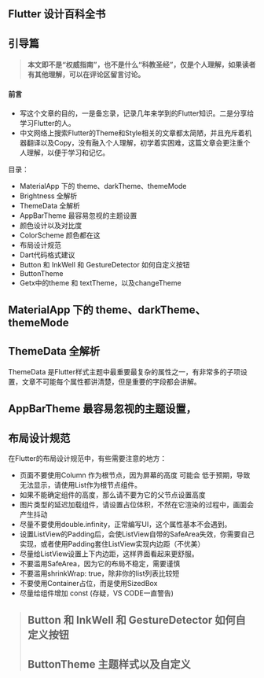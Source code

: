 ## Flutter 设计百科全书
## 引导篇

> ####  本文即不是“权威指南”，也不是什么“科教圣经”，仅是个人理解，如果读者有其他理解，可以在评论区留言讨论。

#### 前言

- 写这个文章的目的，一是备忘录，记录几年来学到的Flutter知识。二是分享给学习Flutter的人。
- 中文网络上搜索Flutter的Theme和Style相关的文章都太简陋，并且充斥着机器翻译以及Copy，没有融入个人理解，初学着实困难，这篇文章会更注重个人理解，以便于学习和记忆。


目录：
* MaterialApp 下的 theme、darkTheme、themeMode
* Brightness 全解析
* ThemeData 全解析
* AppBarTheme 最容易忽视的主题设置
* 颜色设计以及对比度
* ColorScheme 颜色都在这
* 布局设计规范
* Dart代码格式建议
* Button 和 InkWell 和 GestureDetector 如何自定义按钮
* ButtonTheme
* Getx中的theme 和 textTheme，以及changeTheme


## MaterialApp 下的 theme、darkTheme、themeMode





## ThemeData 全解析
ThemeData 是Flutter样式主题中最重要最复杂的属性之一，有非常多的子项设置，文章不可能每个属性都讲清楚，但是重要的字段都会讲解。

## AppBarTheme 最容易忽视的主题设置， 





## 布局设计规范
在Flutter的布局设计规范中，有些需要注意的地方：
* 页面不要使用Column 作为根节点，因为屏幕的高度 可能会 低于预期，导致无法显示，请使用List作为根节点组件。
* 如果不能确定组件的高度，那么请不要为它的父节点设置高度
* 图片类型的延迟加载组件，请设置占位体积，不然在它渲染的过程中，画面会产生抖动
* 尽量不要使用double.infinity，正常编写UI，这个属性基本不会遇到。
* 设置ListView的Padding后，会使ListView自带的SafeArea失效，你需要自己实现，或者使用Padding套住ListView实现内边距（不优美）
* 尽量给ListView设置上下内边距，这样界面看起来更舒服。
* 不要滥用SafeArea，因为它的布局不稳定，需要谨慎
* 不要滥用shrinkWrap: true，除非你的list列表比较短
* 不要使用Container占位，而是使用SizedBox
* 尽量给组件增加 const (存疑，VS CODE一直警告)




> ## Button 和 InkWell 和 GestureDetector 如何自定义按钮
> ## ButtonTheme 主题样式以及自定义
